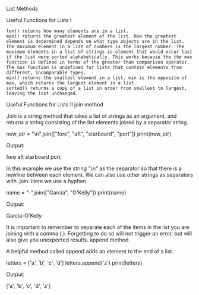 List Methods

Useful Functions for Lists I

    len() returns how many elements are in a list.
    max() returns the greatest element of the list. How the greatest element is determined depends on what type objects are in the list. The maximum element in a list of numbers is the largest number. The maximum elements in a list of strings is element that would occur last if the list were sorted alphabetically. This works because the the max function is defined in terms of the greater than comparison operator. The max function is undefined for lists that contain elements from different, incomparable types.
    min() returns the smallest element in a list. min is the opposite of max, which returns the largest element in a list.
    sorted() returns a copy of a list in order from smallest to largest, leaving the list unchanged.

Useful Functions for Lists II
join method

Join is a string method that takes a list of strings as an argument, and returns a string consisting of the list elements joined by a separator string.

new_str = "\n".join(["fore", "aft", "starboard", "port"])
print(new_str)

Output:

fore
aft
starboard
port

In this example we use the string "\n" as the separator so that there is a newline between each element. We can also use other strings as separators with .join. Here we use a hyphen.

name = "-".join(["García", "O'Kelly"])
print(name)

Output:

García-O'Kelly

It is important to remember to separate each of the items in the list you are joining with a comma (,). Forgetting to do so will not trigger an error, but will also give you unexpected results.
append method

A helpful method called append adds an element to the end of a list.

letters = ['a', 'b', 'c', 'd']
letters.append('z')
print(letters)

Output:

['a', 'b', 'c', 'd', 'z']

